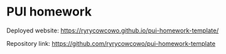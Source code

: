 # PUI homework

Deployed website: https://ryrycowcowo.github.io/pui-homework-template/

Repository link: https://github.com/ryrycowcowo/pui-homework-template
